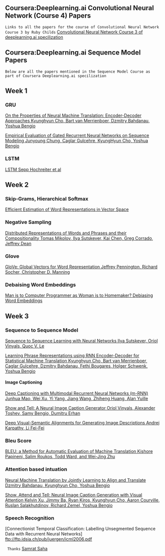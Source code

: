 ## Coursera:Deeplearning.ai Convolutional Neural Network (Course 4) Papers
```Links to all the papers for the course of Convolutional Neural Network Course 3 by Ruby Childs```
[Convolutional Neural Network Course 3 of deeplearning.ai specilization](https://gist.github.com/rubychilds/d9137168d0843f4a8071727e67a5816c)

## Coursera:Deeplearning.ai Sequence Model Papers
```Below are all the papers mentioned in the Sequence Model Course as part of Coursera Deeplearning.ai specilization```

## Week 1

### GRU
[On the Properties of Neural Machine Translation: Encoder-Decoder Approaches
Kyunghyun Cho, Bart van Merrienboer, Dzmitry Bahdanau, Yoshua Bengio](https://arxiv.org/abs/1409.1259)

[Empirical Evaluation of Gated Recurrent Neural Networks on Sequence Modeling
Junyoung Chung, Caglar Gulcehre, KyungHyun Cho, Yoshua Bengio](https://arxiv.org/abs/1412.3555)

### LSTM
[LSTM Sepp Hochreiter et al](http://www.bioinf.jku.at/publications/older/2604.pdf)

## Week 2
### Skip-Grams, Hierarchical Softmax
[Efficient Estimation of Word Representations in Vector Space](https://arxiv.org/abs/1301.3781)

### Negative Sampling
[Distributed Representations of Words and Phrases and their Compositionality
Tomas Mikolov, Ilya Sutskever, Kai Chen, Greg Corrado, Jeffrey Dean](https://arxiv.org/abs/1310.4546)

### Glove
[GloVe: Global Vectors for Word Representation
Jeffrey Pennington, Richard Socher, Christopher D. Manning](https://nlp.stanford.edu/pubs/glove.pdf)

### Debaising Word Embeddings
[Man is to Computer Programmer as Woman is to
Homemaker? Debiasing Word Embeddings](https://pdfs.semanticscholar.org/2744/59c52103f9b7880d0697aa28755ac3366987.pdf)

## Week 3

### Sequence to Sequence Model
[Sequence to Sequence Learning with Neural Networks
Ilya Sutskever, Oriol Vinyals, Quoc V. Le](https://arxiv.org/abs/1409.3215)

[Learning Phrase Representations using RNN Encoder-Decoder for Statistical Machine Translation
Kyunghyun Cho, Bart van Merrienboer, Caglar Gulcehre, Dzmitry Bahdanau, Fethi Bougares, Holger Schwenk, Yoshua Bengio](https://arxiv.org/abs/1406.1078)

#### Image Captioning
[Deep Captioning with Multimodal Recurrent Neural Networks (m-RNN)
Junhua Mao, Wei Xu, Yi Yang, Jiang Wang, Zhiheng Huang, Alan Yuille](https://arxiv.org/abs/1412.6632)

[Show and Tell: A Neural Image Caption Generator
Oriol Vinyals, Alexander Toshev, Samy Bengio, Dumitru Erhan](https://arxiv.org/abs/1411.4555)

[Deep Visual-Semantic Alignments for Generating Image Descriptions
Andrej Karpathy, Li Fei-Fei](https://cs.stanford.edu/people/karpathy/deepimagesent/)

### Bleu Score
[BLEU: a Method for Automatic Evaluation of Machine Translation
Kishore Papineni, Salim Roukos, Todd Ward, and Wei-Jing Zhu](https://www.aclweb.org/anthology/P02-1040.pdf)

### Attention based intuation
[Neural Machine Translation by Jointly Learning to Align and Translate
Dzmitry Bahdanau, Kyunghyun Cho, Yoshua Bengio](https://arxiv.org/abs/1409.0473)

[Show, Attend and Tell: Neural Image Caption Generation with Visual Attention
Kelvin Xu, Jimmy Ba, Ryan Kiros, Kyunghyun Cho, Aaron Courville, Ruslan Salakhutdinov, Richard Zemel, Yoshua Bengio](https://arxiv.org/abs/1502.03044)

### Speech Recognition
[Connectionist Temporal Classification: Labelling Unsegmented
Sequence Data with Recurrent Neural Networks] ftp://ftp.idsia.ch/pub/juergen/icml2006.pdf

``` Thanks```
[Samrat Saha](http://www.linkedin.com/in/iitrsamrat) 
